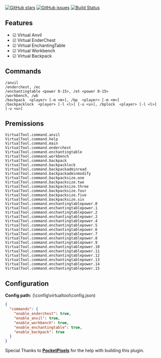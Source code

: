 [![GitHub stars](https://img.shields.io/github/stars/poqdavid/VirtualTool.svg)](https://github.com/poqdavid/VirtualTool/stargazers) [![GitHub issues](https://img.shields.io/github/issues/poqdavid/VirtualTool.svg)](https://github.com/poqdavid/VirtualTool/issues) [![Build Status](https://travis-ci.org/poqdavid/VirtualTool.svg?branch=master)](https://travis-ci.org/poqdavid/VirtualTool)

## Features
- ☑ Virtual Anvil
- ☑ Virtual EnderChest
- ☑ Virtual EnchantingTable
- ☑ Virtual Workbench
- ☑ Virtual Backpack

## Commands
    /anvil
    /enderchest, /ec
    /enchantingtable <power 0-15>, /et <power 0-15>
    /workbench, /wb
    /backpack  <player> [-m <m>], /bp  <player> [-m <m>]
    /backpacklock  <player> [-l <l>] [-u <u>], /bplock  <player> [-l <l>] [-u <u>]

## Premissions
    VirtualTool.command.anvil
    VirtualTool.command.help
    VirtualTool.command.main
    VirtualTool.command.enderchest
    VirtualTool.command.enchantingtable
    VirtualTool.command.workbench
    VirtualTool.command.backpack
    VirtualTool.command.backpacklock
    VirtualTool.command.backpackadminread
    VirtualTool.command.backpackadminmodify
    VirtualTool.command.backpacksize.one
    VirtualTool.command.backpacksize.two
    VirtualTool.command.backpacksize.three
    VirtualTool.command.backpacksize.four
    VirtualTool.command.backpacksize.five
    VirtualTool.command.backpacksize.six
    VirtualTool.command.enchantingtablepower.0
    VirtualTool.command.enchantingtablepower.1
    VirtualTool.command.enchantingtablepower.2
    VirtualTool.command.enchantingtablepower.3
    VirtualTool.command.enchantingtablepower.4
    VirtualTool.command.enchantingtablepower.5
    VirtualTool.command.enchantingtablepower.6
    VirtualTool.command.enchantingtablepower.7
    VirtualTool.command.enchantingtablepower.8
    VirtualTool.command.enchantingtablepower.9
    VirtualTool.command.enchantingtablepower.10
    VirtualTool.command.enchantingtablepower.11
    VirtualTool.command.enchantingtablepower.12
    VirtualTool.command.enchantingtablepower.13
    VirtualTool.command.enchantingtablepower.14
    VirtualTool.command.enchantingtablepower.15
	
## Configuration
**Config path:** (\config\virtualtool\config.json)
```json
{
  "commands": {
    "enable_enderchest": true,
    "enable_anvil": true,
    "enable_workbench": true,
    "enable_enchantingtable": true,
    "enable_backpack": true
  }
}
```
Special Thanks to [**PocketPixels**](http://pocketpixels.net/) for the help with building this plugin.
